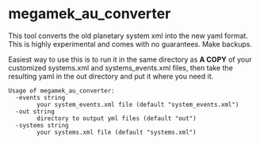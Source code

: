 # megamek_au_converter

This tool converts the old planetary system xml into the new yaml format. This is highly experimental and comes with no guarantees. Make backups.

Easiest way to use this is to run it in the same directory as **A COPY** of your customized systems.xml and systems_events.xml files, then take the resulting yaml in the out directory and put it where you need it.

```
Usage of megamek_au_converter:
  -events string
        your system_events.xml file (default "system_events.xml")
  -out string
        directory to output yml files (default "out")
  -systems string
        your systems.xml file (default "systems.xml")
```
